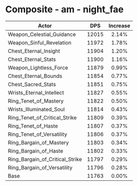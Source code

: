 # Composite - am - night_fae
| Actor | DPS | Increase |
|---|:---:|:---:|
|Weapon_Celestial_Guidance|12015|2.14%|
|Weapon_Sinful_Revelation|11972|1.78%|
|Chest_Eternal_Insight|11904|1.20%|
|Chest_Eternal_Stats|11900|1.16%|
|Weapon_Lightless_Force|11879|0.99%|
|Chest_Eternal_Bounds|11854|0.77%|
|Chest_Sacred_Stats|11851|0.75%|
|Wrists_Eternal_Intellect|11827|0.55%|
|Ring_Tenet_of_Mastery|11822|0.50%|
|Wrists_Illuminated_Soul|11814|0.43%|
|Ring_Tenet_of_Critical_Strike|11809|0.39%|
|Ring_Tenet_of_Haste|11807|0.37%|
|Ring_Tenet_of_Versatility|11806|0.37%|
|Ring_Bargain_of_Mastery|11803|0.34%|
|Ring_Bargain_of_Haste|11802|0.33%|
|Ring_Bargain_of_Critical_Strike|11797|0.29%|
|Ring_Bargain_of_Versatility|11796|0.28%|
|Base|11763|0.00%|
